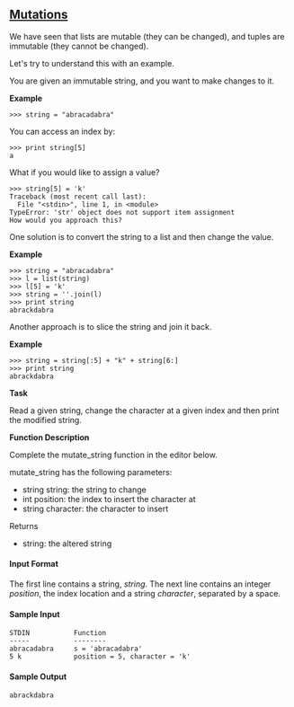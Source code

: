 ## **[Mutations](https://www.hackerrank.com/challenges/python-mutations)** 
We have seen that lists are mutable (they can be changed), and tuples are immutable (they cannot be changed).

Let's try to understand this with an example.

You are given an immutable string, and you want to make changes to it.

**Example**
```
>>> string = "abracadabra"
```

You can access an index by:

```
>>> print string[5]
a
```

What if you would like to assign a value?

```
>>> string[5] = 'k' 
Traceback (most recent call last):
  File "<stdin>", line 1, in <module>
TypeError: 'str' object does not support item assignment
How would you approach this?
```
One solution is to convert the string to a list and then change the value.

**Example**
```
>>> string = "abracadabra"
>>> l = list(string)
>>> l[5] = 'k'
>>> string = ''.join(l)
>>> print string
abrackdabra
```
Another approach is to slice the string and join it back.

**Example**
```
>>> string = string[:5] + "k" + string[6:]
>>> print string
abrackdabra
```


**Task**

Read a given string, change the character at a given index and then print the modified string.

**Function Description**

Complete the mutate_string function in the editor below.

mutate_string has the following parameters:

- string string: the string to change
- int position: the index to insert the character at
- string character: the character to insert

Returns

- string: the altered string

#### Input Format

The first line contains a string, _string_.
The next line contains an integer _position_, the index location and a string _character_, separated by a space.

#### Sample Input
```
STDIN           Function
-----           --------
abracadabra     s = 'abracadabra'
5 k             position = 5, character = 'k'
```

#### Sample Output
```
abrackdabra
```